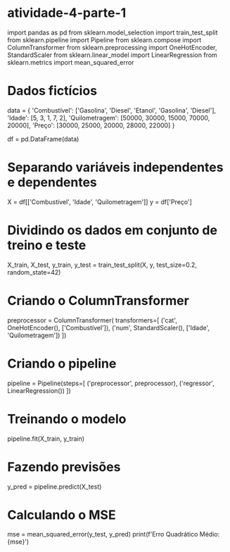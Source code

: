 # atividade-4-parte-1

import pandas as pd
from sklearn.model_selection import train_test_split
from sklearn.pipeline import Pipeline
from sklearn.compose import ColumnTransformer
from sklearn.preprocessing import OneHotEncoder, StandardScaler
from sklearn.linear_model import LinearRegression
from sklearn.metrics import mean_squared_error

# Dados fictícios
data = {
    'Combustível': ['Gasolina', 'Diesel', 'Etanol', 'Gasolina', 'Diesel'],
    'Idade': [5, 3, 1, 7, 2],
    'Quilometragem': [50000, 30000, 15000, 70000, 20000],
    'Preço': [30000, 25000, 20000, 28000, 22000]
}

df = pd.DataFrame(data)

# Separando variáveis independentes e dependentes
X = df[['Combustível', 'Idade', 'Quilometragem']]
y = df['Preço']

# Dividindo os dados em conjunto de treino e teste
X_train, X_test, y_train, y_test = train_test_split(X, y, test_size=0.2, random_state=42)

# Criando o ColumnTransformer
preprocessor = ColumnTransformer(
    transformers=[
        ('cat', OneHotEncoder(), ['Combustível']),
        ('num', StandardScaler(), ['Idade', 'Quilometragem'])
    ])

# Criando o pipeline
pipeline = Pipeline(steps=[
    ('preprocessor', preprocessor),
    ('regressor', LinearRegression())
])

# Treinando o modelo
pipeline.fit(X_train, y_train)

# Fazendo previsões
y_pred = pipeline.predict(X_test)

# Calculando o MSE
mse = mean_squared_error(y_test, y_pred)
print(f'Erro Quadrático Médio: {mse}')
